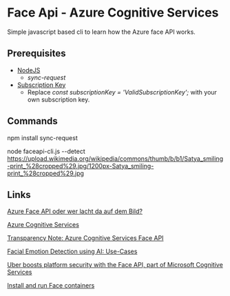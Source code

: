 # Face Api - Azure Cognitive Services 

Simple javascript based cli to learn how the Azure face API works.

## Prerequisites

* [NodeJS](https://nodejs.org/en/)
  *  _sync-request_
* [Subscription Key](https://azure.microsoft.com/de-de/try/cognitive-services/?api=face-api) 
  * Replace _const subscriptionKey = 'ValidSubscriptionKey';_  with your own subscription key.


## Commands

npm install sync-request

node faceapi-cli.js --detect https://upload.wikimedia.org/wikipedia/commons/thumb/b/b1/Satya_smiling-print_%28cropped%29.jpg/1200px-Satya_smiling-print_%28cropped%29.jpg


## Links

[Azure Face API oder wer lacht da auf dem Bild?](https://www.mt-ag.com/azure-face-api-oder-wer-lacht-da-auf-dem-bild)

[Azure Cognitive Services](https://azure.microsoft.com/de-de/services/cognitive-services)

[Transparency Note: Azure Cognitive Services Face API](https://azure.microsoft.com/de-de/resources/transparency-note-azure-cognitive-services-face-api/)

[Facial Emotion Detection using AI: Use-Cases](https://towardsdatascience.com/facial-emotion-detection-using-ai-use-cases-248b932200d6)

[Uber boosts platform security with the Face API, part of Microsoft Cognitive Services](https://customers.microsoft.com/en-us/story/731196-uber)

[Install and run Face containers](https://docs.microsoft.com/de-de/azure/cognitive-services/face/face-how-to-install-containers)
